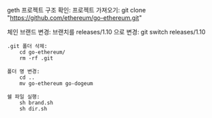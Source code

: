 geth 프로젝트 구조 확인:
    프로젝트 가져오기:
        git clone "https://github.com/ethereum/go-ethereum.git"
        
체인 브랜드 변경:
    브랜치를 releases/1.10 으로 변경:
        git switch releases/1.10
        
    .git 폴더 삭제:
        cd go-ethereum/
        rm -rf .git

    폴더 명 변경:
        cd ..
        mv go-ethereum go-dogeum

    쉘 파일 실행:
        sh brand.sh
        sh dir.sh